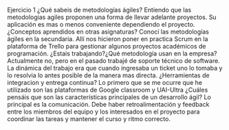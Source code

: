 Ejercicio 1
¿Qué sabeis de metodologías ágiles?
    Entiendo que las metodologias agiles proponen una forma de llevar adelante proyectos. Su aplicación es mas o menos conveniente dependiendo el proyecto.
¿Conceptos aprendidos en otras asignaturas?
    Conocí las metodologías ágiles en la secundaria. Allí nos hicieron poner en practica Scrum en la plataforma de Trello para gestionar algunos proyectos académicos de programación.
¿Estais trabajando?¿Qué metodología usan en la empresa?
    Actualmente no, pero en el pasado trabajé de soporte técnico de software. La dinámica del trabajo era que cuando ingresaba un ticket uno lo tomaba y lo resolvia lo antes posible de la manera mas directa.
¿Herramientas de integracion y entrega continua?
    Lo primero que se me ocurre que he utilizado son las plataformas de Google classroom y UAI-Ultra 
¿Cuáles pensáis que son las características principales de un desarrollo ágil?
    Lo principal es la comunicación. Debe haber retroalimentación y feedback entre los miembros del equipo y los interesados en el proyecto para coordinar las tareas y mantener el curso y ritmo correcto.